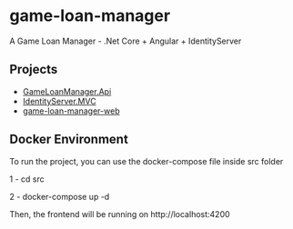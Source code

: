 # game-loan-manager
A Game Loan Manager - .Net Core + Angular + IdentityServer

## Projects

- [GameLoanManager.Api](https://github.com/miguelpatreze/game-loan-manager/tree/develop/src/GameLoanManager.Api)
- [IdentityServer.MVC](https://github.com/miguelpatreze/game-loan-manager/tree/develop/src/IdentityServer.MVC)
- [game-loan-manager-web](https://github.com/miguelpatreze/game-loan-manager/tree/develop/src/game-loan-manager-web)

## Docker Environment

To run the project, you can use the docker-compose file inside src folder

1 - cd src

2 - docker-compose up -d

Then, the frontend will be running on http://localhost:4200